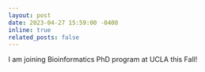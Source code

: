 ```yaml
---
layout: post
date: 2023-04-27 15:59:00 -0400
inline: true
related_posts: false
---
```


I am joining Bioinformatics PhD program at UCLA this Fall!
